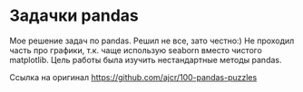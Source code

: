 # Задачки pandas

Мое решение задач по pandas. Решил не все, зато честно:)
Не проходил часть про графики, т.к. чаще использую seaborn вместо чистого matplotlib. Цель работы была изучить нестандартные методы pandas.

Ссылка на оригинал https://github.com/ajcr/100-pandas-puzzles
